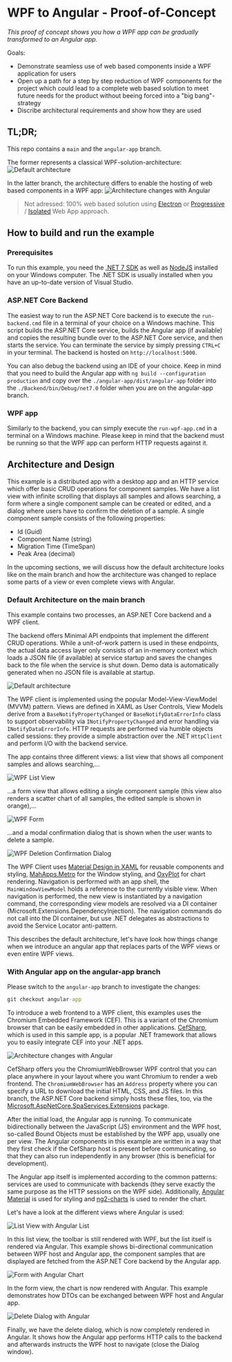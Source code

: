 # WPF to Angular - Proof-of-Concept

*This proof of concept shows you how a WPF app can be gradually transformed to an Angular app.*

Goals:
- Demonstrate seamless use of web based components inside a WPF application for users
- Open up a path for a step by step reduction of WPF components for the project which could lead to a complete web based solution to meet future needs for the product without beeing forced into a "big bang"-strategy
- Discribe architectural requirements and show how they are used

## TL;DR;

This repo contains a `main` and the `angular-app` branch.

The former represents a classical WPF-solution-architecture:
![Default architecture](images/default-architecture.png)

In the latter branch, the architecture differs to enable the hosting of web based components in a WPF app:
![Architecture changes with Angular](images/architecture-with-angular.png)

> Not adressed: 100% web based solution using [Electron](https://www.electronjs.org/) or [Progressive](https://developer.mozilla.org/en-US/docs/Web/Progressive_web_apps) / [Isolated](https://chromestatus.com/feature/5146307550248960) Web App approach.


## How to build and run the example

### Prerequisites

To run this example, you need the [.NET 7 SDK](https://dotnet.microsoft.com/en-us/download/dotnet/7.0) as well as [NodeJS](https://nodejs.org/en) installed on your Windows computer. The .NET SDK is usually installed when you have an up-to-date version of Visual Studio.

### ASP.NET Core Backend

The easiest way to run the ASP.NET Core backend is to execute the `run-backend.cmd` file in a terminal of your choice on a Windows machine. This script builds the ASP.NET Core service, builds the Angular app (if available) and copies the resulting bundle over to the ASP.NET Core service, and then starts the service. You can terminate the service by simply pressing `CTRL+C` in your terminal. The backend is hosted on `http://localhost:5000`.

You can also debug the backend using an IDE of your choice. Keep in mind that you need to build the Angular app with `ng build --configuration production` and copy over the `./angular-app/dist/angular-app` folder into the `./Backend/bin/Debug/net7.0` folder when you are on the angular-app branch.

### WPF app

Similarly to the backend, you can simply execute the `run-wpf-app.cmd` in a terminal on a Windows machine. Please keep in mind that the backend must be running so that the WPF app can perform HTTP requests against it.

## Architecture and Design

 This example is a distributed app with a desktop app and an HTTP service which offer basic CRUD operations for component samples. We have a list view with infinite scrolling that displays all samples and allows searching, a form where a single component sample can be created or edited, and a dialog where users have to confirm the deletion of a sample. A single component sample consists of the following properties:

- Id (Guid)
- Component Name (string)
- Migration Time (TimeSpan)
- Peak Area (decimal)

In the upcoming sections, we will discuss how the default architecture looks like on the main branch and how the architecture was changed to replace some parts of a view or even complete views with Angular.

### Default Architecture on the main branch

This example contains two processes, an ASP.NET Core backend and a WPF client.

The backend offers Minimal API endpoints that implement the different CRUD operations. While a unit-of-work pattern is used in these endpoints, the actual data access layer only consists of an in-memory context which loads a JSON file (if available) at service startup and saves the changes back to the file when the service is shut down. Demo data is automatically generated when no JSON file is available at startup.

![Default architecture](images/default-architecture.png)

The WPF client is implemented using the popular Model-View-ViewModel (MVVM) pattern. Views are defined in XAML as User Controls, View Models derive from a `BaseNotifyPropertyChanged` or `BaseNotifyDataErrorInfo` class to support observability via `INotifyPropertyChanged` and error handling via `INotifyDataErrorInfo`. HTTP requests are performed via humble objects called sessions: they provide a simple abstraction over the .NET `HttpClient` and perform I/O with the backend service.

The app contains three different views: a list view that shows all component samples and allows searching,...

![WPF List View](images/wpf-list-view.png)

...a form view that allows editing a single component sample (this view also renders a scatter chart of all samples, the edited sample is shown in orange),...

![WPF Form](images/wpf-form.png)

...and a modal confirmation dialog that is shown when the user wants to delete a sample.

![WPF Deletion Confirmation Dialog](images/wpf-delete-dialog.png)

The WPF Client uses [Material Design in XAML](https://github.com/MaterialDesignInXAML/MaterialDesignInXamlToolkit) for reusable components and styling, [MahApps.Metro](https://github.com/MahApps/MahApps.Metro) for the Window styling, and [OxyPlot](https://github.com/oxyplot/oxyplot) for chart rendering. Navigation is performed with an app shell, the `MainWindowViewModel` holds a reference to the currently visible view. When navigation is performed, the new view is instantiated by a navigation command, the corresponding view models are resolved via a DI container (Microsoft.Extensions.DependencyInjection). The navigation commands do not call into the DI container, but use .NET delegates as abstractions to avoid the Service Locator anti-pattern.

This describes the default architecture, let's have look how things change when we introduce an angular app that replaces parts of the WPF views or even entire WPF views.

### With Angular app on the angular-app branch

Please switch to the `angular-app` branch to investigate the changes:

```cmd
git checkout angular-app
```

To introduce a web frontend to a WPF client, this examples uses the Chromium Embedded Framework (CEF). This is a variant of the Chromium browser that can be easily embedded in other applications. [CefSharp](https://github.com/cefsharp/CefSharp), which is used in this sample app, is a popular .NET framework that allows you to easily integrate CEF into your .NET apps.

![Architecture changes with Angular](images/architecture-with-angular.png)

CefSharp offers you the ChromiumWebBrowser WPF control that you can place anywhere in your layout where you want Chromium to render a web frontend. The `ChromiumWebBrowser` has an `Address` property where you can specify a URL to download the initial HTML, CSS, and JS files. In this branch, the ASP.NET Core backend simply hosts these files, too, via the [Microsoft.AspNetCore.SpaServices.Extensions](https://www.nuget.org/packages/Microsoft.AspNetCore.SpaServices.Extensions) package.

After the initial load, the Angular app is running. To communicate bidirectionally between the JavaScript (JS) environment and the WPF host, so-called Bound Objects must be established by the WPF app, usually one per view. The Angular components in this example are written in a way that they first check if the CefSharp host is present before communicating, so that they can also run independently in any browser (this is beneficial for development).

The Angular app itself is implemented according to the common patterns: services are used to communicate with backends (they serve exactly the same purpose as the HTTP sessions on the WPF side). Additionally, [Angular Material](https://material.angular.io/) is used for styling and [ng2-charts](https://github.com/valor-software/ng2-charts) is used to render the chart.

Let's have a look at the different views where Angular is used:

![List View with Angular List](images/list-view-with-angular.png)

In this list view, the toolbar is still rendered with WPF, but the list itself is rendered via Angular. This example shows bi-directional communication between WPF host and Angular app, the component samples that are displayed are fetched from the ASP.NET Core backend by the Angular app.

![Form with Angular Chart](images/form-with-angular-chart.png)

In the form view, the chart is now rendered with Angular. This example demonstrates how DTOs can be exchanged between WPF host and Angular app.

![Delete Dialog with Angular](images/delete-dialog-with-angular.png)

Finally, we have the delete dialog, which is now completely rendered in Angular. It shows how the Angular app performs HTTP calls to the backend and afterwards instructs the WPF host to navigate (close the Dialog window).
